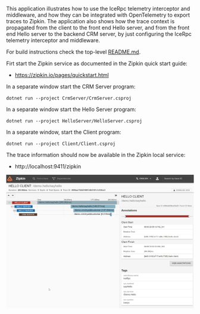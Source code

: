This application illustrates how to use the IceRpc telemetry interceptor and middleware, and how they can be integrated
with OpenTelemetry to export traces to Zipkin. The application also shows how the trace context is propagated from the
client to the front end Hello server, and from the front end Hello server to the backend CRM server, by just configuring
the IceRpc telemetry interceptor and middleware.

For build instructions check the top-level [README.md](../../README.md).

Firt start the Zipkin service as documented in the Zipkin quick start guide:

- https://zipkin.io/pages/quickstart.html

In a separate window start the CRM Server program:

```
dotnet run --project CrmServer/CrmServer.csproj
```

In a separate window start the Hello Server program:

```
dotnet run --project HelloServer/HelloServer.csproj
```

In a separate window, start the Client program:

```
dotnet run --project Client/Client.csproj
```

The trace information should now be available in the Zipkin local service:

- http://localhost:9411/zipkin

![Zipkin](./zipkin.png)
